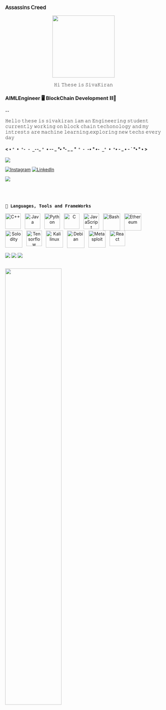 ###  𝖠𝗌𝗌𝖺𝗌𝗌𝗂𝗇𝗌 𝖢𝗋𝖾𝖾𝖽 
<div align="center">

<p align="center"> <img src="https://user-images.githubusercontent.com/74038190/229223156-0cbdaba9-3128-4d8e-8719-b6b4cf741b67.gif" width="200"></p>

<p align="center"> 
  𝙷𝚒 𝚃𝚑𝚎𝚜𝚎 𝚒𝚜 𝚂𝚒𝚟𝚊𝙺𝚒𝚛𝚊𝚗 
</p>

</div>



### AIMLEngineer 🖥️ BlockChain Development ⛓️🔗
--

  <p>
   𝙷𝚎𝚕𝚕𝚘 𝚝𝚑𝚎𝚜𝚎 𝚒𝚜 𝚜𝚒𝚟𝚊𝚔𝚒𝚛𝚊𝚗 𝚒𝚊𝚖 𝚊𝚗 𝙴𝚗𝚐𝚒𝚗𝚎𝚎𝚛𝚒𝚗𝚐 𝚜𝚝𝚞𝚍𝚎𝚗𝚝 𝚌𝚞𝚛𝚛𝚎𝚗𝚝𝚕𝚢 𝚠𝚘𝚛𝚔𝚒𝚗𝚐 𝚘𝚗 𝚋𝚕𝚘𝚌𝚔 𝚌𝚑𝚊𝚒𝚗 𝚝𝚎𝚌𝚑𝚘𝚗𝚘𝚕𝚘𝚐𝚢 𝚊𝚗𝚍 𝚖𝚢 𝚒𝚗𝚝𝚛𝚎𝚜𝚝𝚜 𝚊𝚛𝚎 𝚖𝚊𝚌𝚑𝚒𝚗𝚎 𝚕𝚎𝚊𝚛𝚗𝚒𝚗𝚐.𝚎𝚡𝚙𝚕𝚘𝚛𝚒𝚗𝚐 𝚗𝚎𝚠 𝚝𝚎𝚌𝚑𝚜 𝚎𝚟𝚎𝚛𝚢 𝚍𝚊𝚢
  </p>
  
#### < • `° • °- - _-`-_  `° `• -- _ _°• °- _ _ °` ° - -`• ° •` - _° • ° `• -_ _ • - ` °• ° • >

<p align="right"> 
   
   ![](https://komarev.com/ghpvc/?username=sivakiran7&abbreviated=true) 
   </p>  
   
   [![Instagram](https://img.shields.io/badge/Instagram-%23E4405F.svg?logo=Instagram&logoColor=white)](https://instagram.com/https://www.instagram.com/sivakiran__7/?hl=en)
   [![LinkedIn](https://img.shields.io/badge/LinkedIn-%230077B5.svg?logo=linkedin&logoColor=white)](https://linkedin.com/in/https://www.linkedin.com/in/siva-kiran-5b097a276?utm_source=share&utm_campaign=share_via&utm_content=profile&utm_medium=android_app) 
   
   

<img src="https://github.com/Anmol-Baranwal/Cool-GIFs-For-GitHub/assets/74038190/d48893bd-0757-481c-8d7e-ba3e163feae7" />

<br></br>

<p align="center"> 
  
  ### **`🧰 Languages, Tools and FrameWorks`**
  
   </p>

   
<p align="center">
<img align="left" alt="C++" width="50px" style="padding-right:10px;" src="https://cdn.jsdelivr.net/gh/devicons/devicon@latest/icons/cplusplus/cplusplus-original.svg" />
<img align="left" alt="Java" width="50px" style="padding-right:10px;" src="https://cdn.jsdelivr.net/gh/devicons/devicon/icons/java/java-original.svg"/>
<img align="left" alt="Python" width="50px" style="padding-right:10px;" src="https://cdn.jsdelivr.net/gh/devicons/devicon@latest/icons/python/python-original.svg" />
<img align="left" alt="C" width="50px" style="padding-right:10px;" src="https://cdn.jsdelivr.net/gh/devicons/devicon@latest/icons/c/c-original.svg" />
<img align="left" alt="JavaScript" width="50px" style="padding-right:10px;" src="https://cdn.jsdelivr.net/gh/devicons/devicon@latest/icons/javascript/javascript-original.svg" />
<img align="left" alt="Bash" width="55px" style="padding-right:10px;" src="https://img.icons8.com/?size=100&id=8gWOBXY72Osj&format=png&color=000000" />
<img align="left" alt="Ethereum" width="55px" style="padding-right:10px;" src="https://img.icons8.com/?size=100&id=IhWBOFHtv6vx&format=png&color=000000" />
<img align="left" alt="Solodity" width="55px" style="padding-right:10px;"  src="https://img.icons8.com/?size=100&id=HOqGCOyHDbd4&format=png&color=000000" />
<img align="left" alt="Tensorflow" width="50px" style="padding-right:10px;" src="https://cdn.jsdelivr.net/gh/devicons/devicon@latest/icons/tensorflow/tensorflow-original.svg" />
  <img align="left" alt="Kali linux" width="55px" style="padding-right:10px;" src="https://img.icons8.com/?size=100&id=101665&format=png&color=000000" />
<img align="left" alt="Debian" width="56px" style="padding-right:10px;" src="https://img.icons8.com/?size=100&id=17838&format=png&color=000000" />
<img align="left" alt="Metasploit" width="55px" style="padding-right:10px;" src="https://img.icons8.com/?size=100&id=PW0ChfedZvTh&format=png&color=000000" />
<img align="left" alt="React" width="50px" style="padding-right:10px;" src="https://cdn.jsdelivr.net/gh/devicons/devicon/icons/react/react-original.svg" />

          
</p></br>

<br></br>



<br><br>

<p align=right">

  
![](https://github-readme-stats.vercel.app/api?username=sivakiran7&theme=tokyonight&hide_border=false&include_all_commits=false&count_private=false)
![](https://github-readme-streak-stats.herokuapp.com/?user=sivakiran7&theme=tokyonight&hide_border=false)
![](https://github-readme-stats.vercel.app/api/top-langs/?username=sivakiran7&theme=tokyonight&hide_border=false&include_all_commits=false&count_private=false&layout=compact)

</p></br>

<img src="https://user-images.githubusercontent.com/74038190/212750155-3ceddfbd-19d3-40a3-87af-8d329c8323c4.gif" width="60%">




















